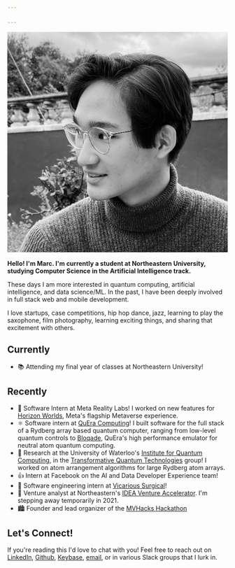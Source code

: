 ```yaml
---

---
```


<img id="portrait" src="assets/me.jpg" alt="profile picture">

**Hello! I'm Marc. I'm currently a student at Northeastern University, studying Computer Science in the Artificial Intelligence track.**

These days I am more interested in quantum computing, artificial intelligence, and data science/ML. In the past, I have been deeply involved in full stack web and mobile development. 

I love startups, case competitions, hip hop dance, jazz, learning to play the saxophone, film photography, learning exciting things, and sharing that excitement with others.

## Currently

-  📚 Attending my final year of classes at Northeastern University!

## Recently

- 🥽 Software Intern at Meta Reality Labs! I worked on new features for [Horizon Worlds](https://www.oculus.com/horizon-worlds/), Meta's flagship Metaverse experience.
- ⚛️ Software intern at [QuEra Computing](https://www.quera.com/)! I built software for the full stack of a Rydberg array based quantum computer, ranging from low-level quantum controls to [Bloqade](https://github.com/QuEraComputing/Bloqade.jl), QuEra's high performance emulator for neutral atom quantum computing.
- 🤏 Research at the University of Waterloo's [Institute for Quantum Computing](https://uwaterloo.ca/institute-for-quantum-computing/), in the [Transformative Quantum Technologies](https://tqt.uwaterloo.ca/) group! I worked on atom arrangement algorithms for large Rydberg atom arrays.
- 👍 Intern at Facebook on the AI and Data Developer Experience team!
- 🦾 Software engineering intern at [Vicarious Surgical](https://www.vicarioussurgical.com/)!
- 🔎 Venture analyst at Northeastern's [IDEA Venture Accelerator](https://www.northeastern.edu/idea/). I'm stepping away temporarily in 2021.
- 🏙 Founder and lead organizer of the [MVHacks Hackathon](https://mvhacks.io/)

## Let's Connect!

If you're reading this I'd love to chat with you! Feel free to reach out on [LinkedIn](https://linkedin.com/in/mbacvanski), [Github](https://github.com/mbacvanski), [Keybase](https://keybase.io/mbacvanski/chat), [email](mailto:marc.bacvanski@gmail.com), or in various Slack groups that I lurk in.
